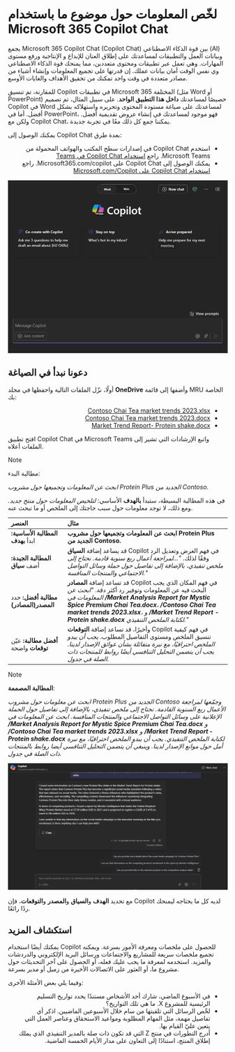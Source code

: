 # لخّص المعلومات حول موضوع ما باستخدام Microsoft 365 Copilot Chat

يجمع Microsoft 365 Copilot Chat (Copilot Chat) بين قوة الذكاء الاصطناعي (AI) وبيانات العمل والتطبيقات لمساعدتك على إطلاق العنان للإبداع و الإنتاجية ورفع مستوى المهارات. وهي تعمل عبر تطبيقات ومحتوى متعددين، مما يمنحك قوة الذكاء الاصطناعي وي نفس الوقت أمان بيانات عملك. إن قدرتها على تجميع المعلومات وإنشاء أشياء من مصادر متعددة في وقت واحد تمكنك من تحقيق الأهداف والغايات الأوسع.

للمقارنة، تم تنسيق Copilot في تطبيقات Microsoft 365 المختلفة (مثل Word أو PowerPoint) خصيصًا لمساعدتك <b>داخل هذا التطبيق الواحد</b>. على سبيل المثال، تم تصميم Copilot في Word لمساعدتك على صياغة مستودة المحتوى وتحريره واستهلاكه بشكل أفضل. أما في PowerPoint، فهو موجود لمساعدتك في إنشاء عروض تقديمية أفضل. ولكن مع Copilot Chat، يمكننا جمع كل ذلك معًا في تجربة جديدة.

يمكنك الوصول إلى Copilot Chat بعدة طرق:

<ul dir="rtl">
    <li>استخدم Copilot Chat في إصدارات سطح المكتب والهواتف المحمولة من Microsoft Teams. راجع <a href="https://support.microsoft.com/topic/open-microsoft-365-chat-in-teams-c6de0a62-4f9e-479d-b5f2-af036e342181">استخدام Copilot Chat في Teams</a></li>
    <li>يمكنك الوصول إلى Copilot Chat على Microsoft365.com/copilot. راجع <a href="https://support.microsoft.com/topic/use-microsoft-365-chat-at-microsoft365-com-or-in-the-microsoft-365-office-app-4a2538f9-962f-4c7c-a368-f6006bc13d6f">استخدام Copilot Chat على Microsoft.com/Copilot</a></li>
</ul>

<p dir="rtl"><a href="https://github.com/MicrosoftLearning/MS-4005-Craft-effective-prompts-for-Microsoft-Copilot-for-Microsoft-365.ar-sa/blob/main/Instructions/Labs/media/summarize_copilot-chat-experience-teams.png"><img src="https://github.com/MicrosoftLearning/MS-4005-Craft-effective-prompts-for-Microsoft-Copilot-for-Microsoft-365.ar-sa/blob/main/Instructions/Labs/media/summarize_copilot-chat-experience-teams.png" alt="لقطة شاشة لتجربة Copilot Chat في Teams."> </a></p>


## دعونا نبدأ في الصياغة

أولًا، نزّل الملفات التالية واحفظها في مجلد <b>OneDrive</b> وأضفها إلى قائمة MRU الخاصة بك:

<ul dir="rtl">
    <li><a href="https://go.microsoft.com/fwlink/?linkid=2268822">Contoso Chai Tea market trends 2023.xlsx</a></li>
    <li><a href="https://go.microsoft.com/fwlink/?linkid=2269122">Contoso Chai Tea market trends 2023.docx</a></li>
    <li><a href="https://go.microsoft.com/fwlink/?linkid=2268827">Market Trend Report- Protein shake.docx</a></li>
</ul>


افتح تطبيق Copilot Chat في Microsoft Teams واتبع الإرشادات التي تشير إلى الملفات أعلاه.

> [!NOTE]
> مطالبة البدء:
>
> _ابحث عن المعلومات وتجميعها حول مشروب Protein Plus الجديد من Contoso._

في هذه المطالبة البسيطة، ستبدأ <b>بالهدف</b> الأساسي: _لتلخيص المعلومات حول منتج جديد._ ومع ذلك، لا توجد معلومات حول سبب حاجتك إلى الملخص أو ما تبحث عنه.

| العنصر | مثال |
| :------ | :------- |
| <b>المطالبة الأساسية:</b> ابدأ <b>بهدف</b> | <b>ابحث عن المعلومات وتجميعها حول مشروب Protein Plus الجديد من Contoso.</b> |
| <b>المطالبة الجيدة:</b> أضف <b>سياق</b> | قد يساعد إضافة <b>السياق</b> Copilot في فهم الغرض وتعديل الرد وفقًا لذلك. _"...لمراجعة أعمال ربع سنوية قادمة. نحتاج إلى ملخص تنفيذي، بالإضافة إلى تفاصيل حول حملة وسائل التواصل الاجتماعي والمنتجات المنافسة."_ |
| <b>مطالبة أفضل:</b> حدد <b>المصدر(المصادر)</b> | قد تساعد إضافة <b>المصادر</b> Copilot في فهم المكان الذي يجب البحث فيه عن المعلومات وتوفير رد أكثر دقة. _"ابحث عن المعلومات في <b>/Market Analysis Report for Mystic Spice Premium Chai Tea.docx</b>، <b>/Contoso Chai Tea market trends 2023.xlsx</b>، و <b>/Market Trend Report - Protein shake.docx</b> لكتابة الملخص التنفيذي."_ |
| <b>أفضل مطالبة:</b> عيّن <b>توقعات</b> واضحة | وأخيرًا، قد تساعد إضافة <b>التوقعات</b> Copilot في فهم كيفية تنسيق الملخص ومستوى التفاصيل المطلوب. _يجب أن يبدو الملخص احترافيًا، مع نبرة متفائلة بشأن عوائق الإصدار لدينا. يجب أن يتضمن التحليل التنافسي أيضًا روابط للمنتجات ذات الصلة في جدول._ |

> [!NOTE]
> <b>المطالبة المصممة</b>:
>
> _ابحث عن معلومات حول مشروب Protein Plus الجديد من Contoso وجمّعها لمراجعة الأعمال ربع السنوية القادمة. نحتاج إلى ملخص تنفيذي، بالإضافة إلى تفاصيل حول الحملة الإعلانية على وسائل التواصل الاجتماعي والمنتجات المنافسة. ابحث عن المعلومات في <b>/Market Analysis Report for Mystic Spice Premium Chai Tea.docx</b> و <b>/Contoso Chai Tea market trends 2023.xlsx</b> و <b>/Market Trend Report - Protein shake.docx</b> لكتابة الملخص التنفيذي. يجب أن يبدو الملخص احترافيًا، مع نبرة أمل حول موانع الإصدار لدينا. وينبغي أن يتضمن التحليل التنافسي أيضا روابط بالمنتجات ذات الصلة في جدول._

<p dir="rtl"><a href="https://github.com/MicrosoftLearning/MS-4005-Craft-effective-prompts-for-Microsoft-Copilot-for-Microsoft-365.ar-sa/blob/main/Instructions/Labs/media/summarize_copilot-chat-results-teams.png"><img src="https://github.com/MicrosoftLearning/MS-4005-Craft-effective-prompts-for-Microsoft-Copilot-for-Microsoft-365.ar-sa/blob/main/Instructions/Labs/media/summarize_copilot-chat-results-teams.png" alt="لقطة شاشة لنتائج المطالبة المصممة باستخدام تجربة الدردشة Copilot في Teams."> </a></p>

<!-- ![لقطة شاشة لنتائج المطالبة المصممة باستخدام تجربة الدردشة Copilot في Teams. ](../media/summarize_copilot-chat-results-teams.png) -->

مع تحديد <b>الهدف</b> و<b>السياق</b> و<b>المصدر</b> و<b>التوقعات</b>، فإن Copilot لديه كل ما يحتاجه ليمنحك ردًا رائعًا.

## استكشاف المزيد

يمكنك أيضًا استخدام Copilot للحصول على ملخصات ومعرفة الأمور بسرعة. ويمكنه تجميع ملخصات سريعة للمشاريع والاجتماعات ورسائل البريد الإلكتروني والدردشات والمزيد. استخدمه لمعرفة ما يجب عليك فعله، أو الحصول على آخر التحديثات حول مشروع ما، أو العثور على الاتصالات الأخيرة من زميل أو مدير بسرعة.

وفيما يلي بعض الأمثلة الأخرى:

<ul dir="rtl">
    <li>في الأسبوع الماضي، شارك أحد الأشخاص مستندًا يحدد تواريخ التسليم الرئيسية للمشروع X. ما هي تلك التواريخ؟</li>
    <li>لخّص الرسائل التي تلقيتها من سام خلال الأسبوعين الماضيين. اذكر أي تفاصيل مهمة، مثل المهام المطلوبة ومواعيد الاستحقاق وعناصر العمل التي يتعين عليّ القيام بها.</li>
    <li>أدرج التطورات في منتج Z التي قد تكون ذات صلة بالمدير التنفيذي الذي يملك إطلاق المنتج، استنادًا إلى التعاون على مدار الأيام الخمسة الماضية.</li>
</ul>



